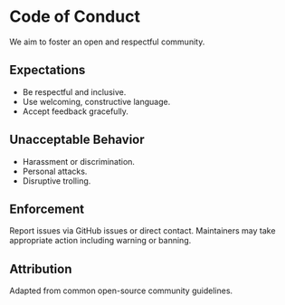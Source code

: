 # Code of Conduct

We aim to foster an open and respectful community.

## Expectations
- Be respectful and inclusive.
- Use welcoming, constructive language.
- Accept feedback gracefully.

## Unacceptable Behavior
- Harassment or discrimination.
- Personal attacks.
- Disruptive trolling.

## Enforcement
Report issues via GitHub issues or direct contact. Maintainers may take appropriate action including warning or banning.

## Attribution
Adapted from common open-source community guidelines.
